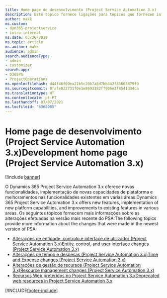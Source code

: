 ```yaml
---
title: Home page de desenvolvimento (Project Service Automation 3.x)
description: Este tópico fornece ligações para tópicos que fornecem informações de desenvolvimento do Dynamics 365 Project Service Automation (PSA), versão 3.x.
author: makk
ms.custom:
- dyn365-projectservice
- intro-internal
ms.date: 03/26/2019
ms.topic: article
ms.author: makk
audience: admin
search.audienceType:
- admin
- customizer
search.app:
- D365PS
- ProjectOperations
ms.openlocfilehash: d44f46f09ea21b5c20b7a8d7bb842f83663879f9
ms.sourcegitcommit: 0fafe022731f0e1e8693382ff906e3f8541d34ca
ms.translationtype: HT
ms.contentlocale: pt-PT
ms.lasthandoff: 07/07/2021
ms.locfileid: "6368985"
---
```

# <a name="development-home-page-project-service-automation-3x"></a><span data-ttu-id="dc026-103">Home page de desenvolvimento (Project Service Automation 3.x)</span><span class="sxs-lookup"><span data-stu-id="dc026-103">Development home page (Project Service Automation 3.x)</span></span>

[!include [banner](../../includes/psa-now-project-operations.md)]

<span data-ttu-id="dc026-104">O Dynamics 365 Project Service Automation 3.x oferece novas funcionalidades, implementação de novas capacidades de plataforma e melhoramentos nas funcionalidades existentes em várias áreas.</span><span class="sxs-lookup"><span data-stu-id="dc026-104">Dynamics 365 Project Service Automation 3.x offers new features, implementation of new platform capabilities, and improvements to existing features in various areas.</span></span> <span data-ttu-id="dc026-105">Os seguintes tópicos fornecem mais informações sobre as alterações efetuadas na versão mais recente do PSA:</span><span class="sxs-lookup"><span data-stu-id="dc026-105">The following topics provide more information about the changes that were made in the newest version of PSA:</span></span>

- [<span data-ttu-id="dc026-106">Alterações de entidade, controlo e interface de utilizador (Project Service Automation 3.x)</span><span class="sxs-lookup"><span data-stu-id="dc026-106">Entity, control, and user interface changes (Project Service Automation 3.x)</span></span>](../developer-guides/entity-changes-v3.x.md)
- [<span data-ttu-id="dc026-107">Alterações de tempo e despesas (Project Service Automation 3.x)</span><span class="sxs-lookup"><span data-stu-id="dc026-107">Time and Expense changes (Project Service Automation 3.x)</span></span>](../developer-guides/time-expense-changes-v3.x.md)
- [<span data-ttu-id="dc026-108">Alterações de gestão de recursos (Project Service Automation 3.x)</span><span class="sxs-lookup"><span data-stu-id="dc026-108">Resource management changes (Project Service Automation 3.x)</span></span>](../developer-guides/resource-management-changes-v3.x.md)
- [<span data-ttu-id="dc026-109">Recursos Web preteridos no Project Service Automation 3.x</span><span class="sxs-lookup"><span data-stu-id="dc026-109">Deprecated web resources in Project Service Automation 3.x</span></span>](../developer-guides/web-resources-deprecated-v3.x.md)


[!INCLUDE[footer-include](../../includes/footer-banner.md)]